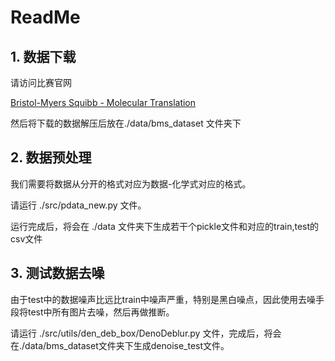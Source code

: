 # ReadMe

## 1. 数据下载

请访问比赛官网  

[Bristol-Myers Squibb - Molecular Translation](https://www.kaggle.com/c/bms-molecular-translation/overview)

然后将下载的数据解压后放在./data/bms_dataset 文件夹下

## 2. 数据预处理

我们需要将数据从分开的格式对应为数据-化学式对应的格式。

请运行 ./src/pdata_new.py 文件。

运行完成后，将会在 ./data 文件夹下生成若干个pickle文件和对应的train,test的csv文件

## 3. 测试数据去噪

由于test中的数据噪声比远比train中噪声严重，特别是黑白噪点，因此使用去噪手段将test中所有图片去噪，然后再做推断。

请运行 ./src/utils/den_deb_box/DenoDeblur.py 文件，完成后，将会在./data/bms_dataset文件夹下生成denoise_test文件。